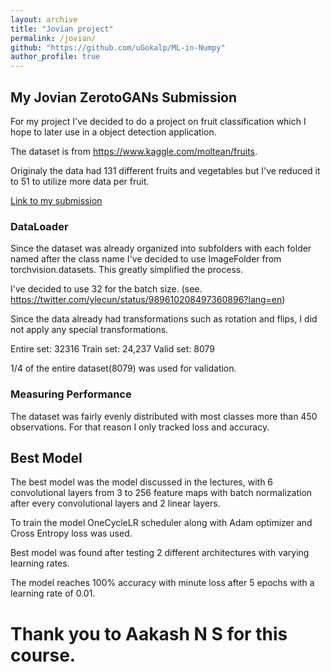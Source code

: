 ```yaml
---
layout: archive
title: "Jovian project"
permalink: /jovian/
github: "https://github.com/uGokalp/ML-in-Numpy"
author_profile: true
---
```



## My Jovian ZerotoGANs Submission

For my project I've decided to do a project on fruit classification which I hope to later use in a object detection application.

The dataset is from https://www.kaggle.com/moltean/fruits.

Originaly the data had 131 different fruits and vegetables but I've reduced it to 51 to utilize more data per fruit.

[Link to my submission](https://jovian.ml/ugokalp/final-project)

### DataLoader

Since the dataset was already organized into subfolders with each folder named after the class name I've decided to use ImageFolder from torchvision.datasets. This greatly simplified the process.


I've decided to use 32 for the batch size. (see. https://twitter.com/ylecun/status/989610208497360896?lang=en)

Since the data already had transformations such as rotation and flips, I did not apply any special transformations.

Entire set: 32316
Train set: 24,237
Valid set: 8079

1/4 of the entire dataset(8079) was used for validation.

### Measuring Performance

The dataset was fairly evenly distributed with most classes more than 450 observations. For that reason I only tracked loss and accuracy.

## Best Model

The best model was the model discussed in the lectures, with 6 convolutional layers from 3 to 256 feature maps with batch normalization after every convolutional layers and 2 linear layers.

To train the model OneCycleLR scheduler along with Adam optimizer and Cross Entropy loss was used.

Best model was found after testing 2 different architectures with varying learning rates.

The model reaches 100% accuracy with minute loss after 5 epochs with a learning rate of 0.01.


# Thank you to Aakash N S for this course.


